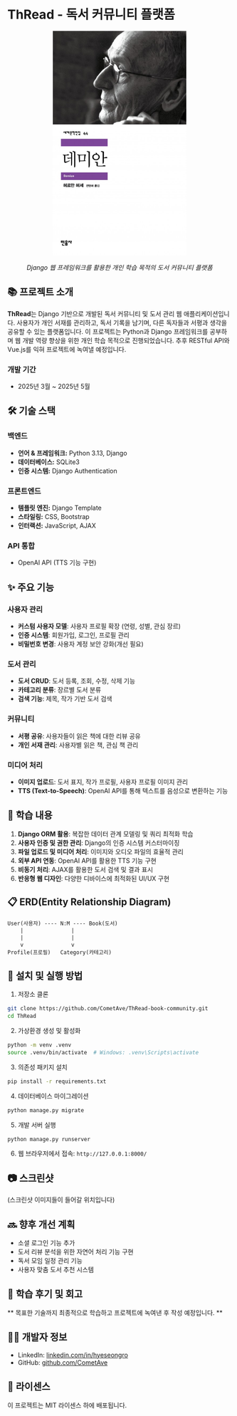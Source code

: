 # ThRead - 독서 커뮤니티 플랫폼

<div align="center">
  <img src="assets/데미안.jpg" alt="ThRead 대표 이미지" width="300">
  <p><i>Django 웹 프레임워크를 활용한 개인 학습 목적의 도서 커뮤니티 플랫폼</i></p>
</div>

## 📚 프로젝트 소개

**ThRead**는 Django 기반으로 개발된 독서 커뮤니티 및 도서 관리 웹 애플리케이션입니다. 사용자가 개인 서재를 관리하고, 독서 기록을 남기며, 다른 독자들과 서평과 생각을 공유할 수 있는 플랫폼입니다. 이 프로젝트는 Python과 Django 프레임워크를 공부하며 웹 개발 역량 향상을 위한 개인 학습 목적으로 진행되었습니다. 추후 RESTful API와 Vue.js를 익혀 프로젝트에 녹여낼 예정입니다.

### 개발 기간
- 2025년 3월 ~ 2025년 5월

## 🛠 기술 스택

### 백엔드
- **언어 & 프레임워크:** Python 3.13, Django
- **데이터베이스:** SQLite3
- **인증 시스템:** Django Authentication

### 프론트엔드
- **템플릿 엔진:** Django Template
- **스타일링:** CSS, Bootstrap
- **인터랙션:** JavaScript, AJAX

### API 통합
- OpenAI API (TTS 기능 구현)

## ✨ 주요 기능

### 사용자 관리
- **커스텀 사용자 모델**: 사용자 프로필 확장 (연령, 성별, 관심 장르)
- **인증 시스템**: 회원가입, 로그인, 프로필 관리
- **비밀번호 변경**: 사용자 계정 보안 강화(개선 필요)

### 도서 관리
- **도서 CRUD**: 도서 등록, 조회, 수정, 삭제 기능
- **카테고리 분류**: 장르별 도서 분류
- **검색 기능**: 제목, 작가 기반 도서 검색

### 커뮤니티
- **서평 공유**: 사용자들이 읽은 책에 대한 리뷰 공유
- **개인 서재 관리**: 사용자별 읽은 책, 관심 책 관리

### 미디어 처리
- **이미지 업로드**: 도서 표지, 작가 프로필, 사용자 프로필 이미지 관리
- **TTS (Text-to-Speech)**: OpenAI API를 통해 텍스트를 음성으로 변환하는 기능

## 🌟 학습 내용

1. **Django ORM 활용**: 복잡한 데이터 관계 모델링 및 쿼리 최적화 학습
2. **사용자 인증 및 권한 관리**: Django의 인증 시스템 커스터마이징
3. **파일 업로드 및 미디어 처리**: 이미지와 오디오 파일의 효율적 관리
4. **외부 API 연동**: OpenAI API를 활용한 TTS 기능 구현
5. **비동기 처리**: AJAX를 활용한 도서 검색 및 결과 표시
6. **반응형 웹 디자인**: 다양한 디바이스에 최적화된 UI/UX 구현

## 📋 ERD(Entity Relationship Diagram)

```
User(사용자) ---- N:M ---- Book(도서)
    |               |
    |               |
    v               v
Profile(프로필)   Category(카테고리)
```

## 🚀 설치 및 실행 방법

1. 저장소 클론
```bash
git clone https://github.com/CometAve/ThRead-book-community.git
cd ThRead
```

2. 가상환경 생성 및 활성화
```bash
python -m venv .venv
source .venv/bin/activate  # Windows: .venv\Scripts\activate
```

3. 의존성 패키지 설치
```bash
pip install -r requirements.txt
```

4. 데이터베이스 마이그레이션
```bash
python manage.py migrate
```

5. 개발 서버 실행
```bash
python manage.py runserver
```

6. 웹 브라우저에서 접속: `http://127.0.0.1:8000/`

## 📷 스크린샷

(스크린샷 이미지들이 들어갈 위치입니다)

## 🔜 향후 개선 계획

- 소셜 로그인 기능 추가
- 도서 리뷰 분석을 위한 자연어 처리 기능 구현
- 독서 모임 일정 관리 기능
- 사용자 맞춤 도서 추천 시스템

## 📝 학습 후기 및 회고

** 목표한 기술까지 최종적으로 학습하고 프로젝트에 녹여낸 후 작성 예정입니다. **
<!-- 이 프로젝트는 Django 프레임워크를 활용한 웹 개발의 전반적인 이해를 돕기 위해 진행되었습니다. MVC 아키텍처의 이해, 데이터베이스 모델링, 사용자 인증 및 권한 관리, 미디어 파일 처리, 외부 API 연동 등 다양한 웹 개발 기술을 학습하고 적용해볼 수 있었습니다.

특히 Django의 강력한 ORM 기능과 인증 시스템을 활용하면서 많은 것을 배웠으며, 프론트엔드와 백엔드를 아우르는 풀스택 개발 경험을 쌓을 수 있었습니다. 이 프로젝트는 웹 개발자로서의 역량을 한층 더 높이는 귀중한 경험이 되었습니다. -->

## 👨‍💻 개발자 정보

- LinkedIn: [linkedin.com/in/hyeseongro](https://www.linkedin.com/in/hyeseongro/)
- GitHub: [github.com/CometAve](https://github.com/CometAve)

## 📄 라이센스

이 프로젝트는 MIT 라이센스 하에 배포됩니다.